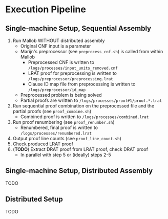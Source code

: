
# Execution Pipeline

## Single-machine Setup, Sequential Assembly

1. Run Mallob WITHOUT distributed assembly
    - Original CNF input is a parameter
    - Marijn's preprocessor (see `preprocess_cnf.sh`) is called from within Mallob
        - Preprocessed CNF is written to `/logs/processes/input_units_removed.cnf`
        - LRAT proof for preprocessing is written to `/logs/preprocessor/preprocessing.lrat`
        - Clause ID map file from preprocessing is written to `/logs/preprocessor/id_map`
    - Preprocessed problem is being solved
    - Partial proofs are written to `/logs/processes/proof#1/proof.*.lrat`
2. Run sequential proof combination on the preprocessed file and the partial proofs (see `proof_combine.sh`)
    - Combined proof is written to `/logs/processes/combined.lrat`
3. Run proof renumbering (see `proof_renumber.sh`)
    - Renumbered, final proof is written to `/logs/processes/renumbered.lrat`
4. Output proof line counts (see `proof_line_count.sh`)
5. Check produced LRAT proof
6. (**TODO**) Extract DRAT proof from LRAT proof, check DRAT proof
    - In parallel with step 5 or (ideally) steps 2-5

## Single-machine Setup, Distributed Assembly

TODO

## Distributed Setup

TODO
